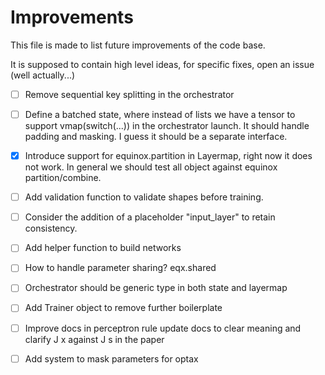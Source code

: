 # Improvements

This file is made to list future improvements of the code base.

It is supposed to contain high level ideas, for specific fixes, open an issue (well actually...)

- [ ] Remove sequential key splitting in the orchestrator

- [ ] Define a batched state, where instead of lists we have a tensor to support vmap(switch(...)) in the orchestrator launch.
It should handle padding and masking. I guess it should be a separate interface.

- [x] Introduce support for equinox.partition in Layermap, right now it does not work. In general we should test all object against
equinox partition/combine.

- [ ] Add validation function to validate shapes before training.

- [ ] Consider the addition of a placeholder "input_layer" to retain consistency.

- [ ] Add helper function to build networks

- [ ] How to handle parameter sharing? eqx.shared

- [ ] Orchestrator should be generic type in both state and layermap

- [ ] Add Trainer object to remove further boilerplate

- [ ] Improve docs in perceptron rule update docs to clear meaning and clarify J x against J s in the paper

- [ ] Add system to mask parameters for optax
